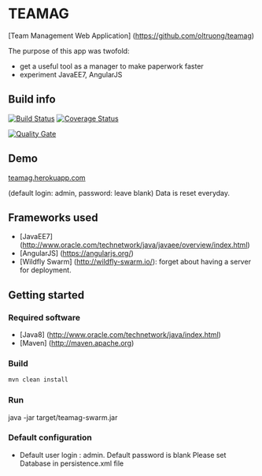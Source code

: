 # TEAMAG
[Team Management Web Application] (https://github.com/oltruong/teamag)

The purpose of this app was twofold:
* get a useful tool as a manager to make paperwork faster
* experiment JavaEE7, AngularJS

## Build info
[![Build Status](https://travis-ci.org/oltruong/teamag.svg?branch=master)](https://travis-ci.org/oltruong/teamag)
[![Coverage Status](https://codecov.io/github/oltruong/teamag/coverage.svg?branch=master)](https://codecov.io/github/oltruong/teamag/)

[![Quality Gate](https://sonarcloud.io/api/project_badges/measure?project=com.oltruong%3Ateamag&metric=alert_status)](https://sonarcloud.io/dashboard?id=com.oltruong%3Ateamag)

## Demo
[teamag.herokuapp.com](https://teamag.herokuapp.com)

(default login: admin, password: leave blank)
Data is reset everyday.

## Frameworks used

* [JavaEE7] (http://www.oracle.com/technetwork/java/javaee/overview/index.html)
* [AngularJS] (https://angularjs.org/)
* [Wildfly Swarm] (http://wildfly-swarm.io/): forget about having a server for deployment.


## Getting started

### Required software

* [Java8] (http://www.oracle.com/technetwork/java/index.html)
* [Maven] (http://maven.apache.org)

### Build
```bash
mvn clean install
```

### Run

java -jar target/teamag-swarm.jar

### Default configuration
* Default user login : admin. Default password is blank
Please set Database in persistence.xml file
